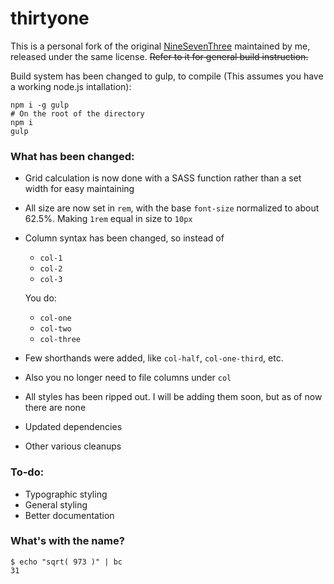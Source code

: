 # thirtyone

This is a personal fork of the original
[NineSevenThree](https://github.com/resir014/NineSevenThree)
maintained by me, released under the same license. <s>Refer to it for general
build instruction.</s>

Build system has been changed to gulp, to compile (This assumes you have
a working node.js intallation):

    npm i -g gulp
    # On the root of the directory
    npm i
    gulp

### What has been changed:

* Grid calculation is now done with a SASS function rather than a set width
  for easy maintaining
* All size are now set in `rem`, with the base `font-size` normalized to about
  62.5%. Making `1rem` equal in size to `10px`
* Column syntax has been changed, so instead of
  * `col-1`
  * `col-2`
  * `col-3`

  You do:

  * `col-one`
  * `col-two`
  * `col-three`

* Few shorthands were added, like `col-half`, `col-one-third`, etc.
* Also you no longer need to file columns under `col`
* All styles has been ripped out. I will be adding them soon, but as of now
  there are none
* Updated dependencies
* Other various cleanups

### To-do:

* Typographic styling
* General styling
* Better documentation


### What's with the name?

    $ echo "sqrt( 973 )" | bc
    31
